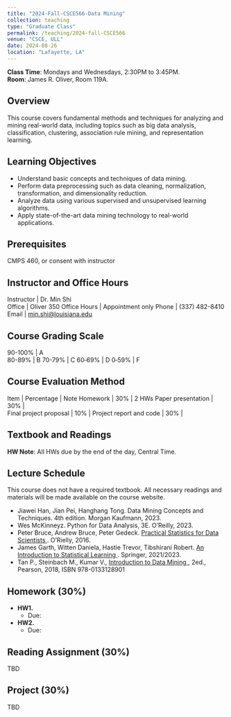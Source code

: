 ```yaml
---
title: "2024-Fall-CSCE566-Data Mining"
collection: teaching
type: "Graduate Class"
permalink: /teaching/2024-fall-CSCE566
venue: "CSCE, ULL"
date: 2024-08-26
location: "Lafayette, LA"
---
```


**Class Time**: Mondays and Wednesdays, 2:30PM to 3:45PM.  
**Room**: James R. Oliver, Room 119A.

## Overview
This course covers fundamental methods and techniques for analyzing and mining real-world data, including topics such as big data analysis, classification, clustering, association rule mining, and representation learning.

## Learning Objectives
- Understand basic concepts and techniques of data mining.
- Perform data preprocessing such as data cleaning, normalization, transformation, and dimensionality reduction.
- Analyze data using various supervised and unsupervised learning algorithms.
- Apply state-of-the-art data mining technology to real-world applications.

## Prerequisites
CMPS 460, or consent with instructor

## Instructor and Office Hours

Instructor    | Dr. Min Shi   
Office        | Oliver 350
Office Hours  | Appointment only
Phone         | (337) 482-8410 
Email         | min.shi@louisiana.edu

## Course Grading Scale

90-100%       | A   
80-89%        | B
70-79%        | C 
60‐69%        | D 
0‐59%         | F

## Course Evaluation Method

Item                     | Percentage | Note
Homework                 | 30% |   2 HWs
Paper presentation       | 30% |  
Final project proposal   | 10% |
Project report and code  | 30% |

## Textbook and Readings
**HW Note**: All HWs due by the end of the day, Central Time. 

## Lecture Schedule
This course does not have a required textbook. All necessary readings and materials will be made available on the course website. 

- Jiawei Han, Jian Pei, Hanghang Tong. <a herf="https://datamineaz.org/textbooks/hanDataMiningConceptual.pdf">Data Mining Concepts and Techniques</a>. 4th edition. Morgan Kaufmann, 2023.
- Wes McKinneyz. Python for Data Analysis, 3E. O’Reilly, 2023.
- Peter Bruce, Andrew Bruce, Peter Gedeck. <a href="https://wesmckinney.com/book/"> Practical Statistics for Data Scientists <a>. O’Rielly, 2016.
- James Garth, Witten Daniela, Hastie Trevor, Tibshirani Robert. <a href="https://www.statlearning.com/"> An Introduction to Statistical Learning <a>. Springer, 2021/2023.
- Tan P., Steinbach M., Kumar V., <a href="https://www.ceom.ou.edu/media/docs/upload/Pang-Ning_Tan_Michael_Steinbach_Vipin_Kumar_-_Introduction_to_Data_Mining-Pe_NRDK4fi.pdf"> Introduction to Data Mining <a>, 2ed., Pearson, 2018, ISBN 978-0133128901

## Homework (30%)
- **HW1.** 
    - Due: 
- **HW2.** 
    - Due: 

## Reading Assignment (30%)
TBD

## Project (30%)
TBD
